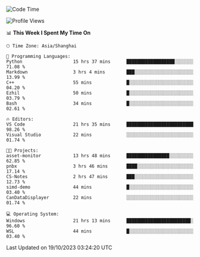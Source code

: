 <!--START_SECTION:waka-->
![Code Time](http://img.shields.io/badge/Code%20Time-1%2C312%20hrs%2013%20mins-blue)

![Profile Views](http://img.shields.io/badge/Profile%20Views-2-blue)

📊 **This Week I Spent My Time On** 

```text
🕑︎ Time Zone: Asia/Shanghai

💬 Programming Languages: 
Python                   15 hrs 37 mins      ██████████████████░░░░░░░   71.08 % 
Markdown                 3 hrs 4 mins        ███░░░░░░░░░░░░░░░░░░░░░░   13.99 % 
C++                      55 mins             █░░░░░░░░░░░░░░░░░░░░░░░░   04.20 % 
Ezhil                    50 mins             █░░░░░░░░░░░░░░░░░░░░░░░░   03.79 % 
Bash                     34 mins             █░░░░░░░░░░░░░░░░░░░░░░░░   02.61 % 

🔥 Editors: 
VS Code                  21 hrs 35 mins      █████████████████████████   98.26 % 
Visual Studio            22 mins             ░░░░░░░░░░░░░░░░░░░░░░░░░   01.74 % 

🐱‍💻 Projects: 
asset-monitor            13 hrs 48 mins      ████████████████░░░░░░░░░   62.85 % 
pnbx                     3 hrs 46 mins       ████░░░░░░░░░░░░░░░░░░░░░   17.14 % 
CS-Notes                 2 hrs 47 mins       ███░░░░░░░░░░░░░░░░░░░░░░   12.73 % 
simd-demo                44 mins             █░░░░░░░░░░░░░░░░░░░░░░░░   03.40 % 
CanDataDisplayer         22 mins             ░░░░░░░░░░░░░░░░░░░░░░░░░   01.74 % 

💻 Operating System: 
Windows                  21 hrs 13 mins      ████████████████████████░   96.60 % 
WSL                      44 mins             █░░░░░░░░░░░░░░░░░░░░░░░░   03.40 % 
```


 Last Updated on 19/10/2023 03:24:20 UTC
<!--END_SECTION:waka-->